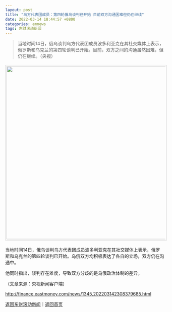 ```yaml
---
layout: post
title: "乌方代表团成员：第四轮俄乌谈判已开始 目前双方沟通困难但仍在继续"
date: 2022-03-14 18:44:57 +0800
categories: emnews
tags: 东财滚动新闻
---
```

> 当地时间14日，俄乌谈判乌方代表团成员波多利亚克在其社交媒体上表示，俄罗斯和乌克兰的第四轮谈判已开始。目前，双方之间的沟通虽然困难，但仍在继续。（央视）

<center><img src="https://dfscdn.dfcfw.com/download/D25182216978618240939_w722h408.jpg" style="border:#d1d1d1 1px solid;padding:3px;margin:5px 0;" width="550" /></center><p>当地时间14日，俄乌谈判乌方代表团成员波多利亚克在其社交媒体上表示，俄罗斯和乌克兰的第四轮谈判已开始。乌俄双方均积极表达了各自的立场，双方仍在沟通中。</p><p>他同时指出，谈判存在难度，导致双方分歧的是乌俄政治体制的差异。</p><p class="em_media">（文章来源：央视新闻客户端）</p>

<http://finance.eastmoney.com/news/1345,202203142308379685.html>

[返回东财滚动新闻](//finews.withounder.com/emnews/)｜[返回首页](//finews.withounder.com/)